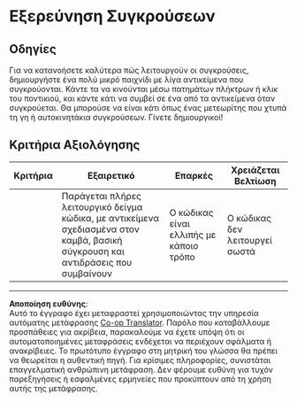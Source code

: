 <!--
CO_OP_TRANSLATOR_METADATA:
{
  "original_hash": "8a0a097b45e7c75a611e2795e4013f16",
  "translation_date": "2025-08-26T22:04:03+00:00",
  "source_file": "6-space-game/4-collision-detection/assignment.md",
  "language_code": "el"
}
-->
# Εξερεύνηση Συγκρούσεων

## Οδηγίες

Για να κατανοήσετε καλύτερα πώς λειτουργούν οι συγκρούσεις, δημιουργήστε ένα πολύ μικρό παιχνίδι με λίγα αντικείμενα που συγκρούονται. Κάντε τα να κινούνται μέσω πατημάτων πλήκτρων ή κλικ του ποντικιού, και κάντε κάτι να συμβεί σε ένα από τα αντικείμενα όταν συγκρούεται. Θα μπορούσε να είναι κάτι όπως ένας μετεωρίτης που χτυπά τη γη ή αυτοκινητάκια συγκρούσεων. Γίνετε δημιουργικοί!

## Κριτήρια Αξιολόγησης

| Κριτήρια | Εξαιρετικό                                                                                                                | Επαρκές                        | Χρειάζεται Βελτίωση |
| -------- | ------------------------------------------------------------------------------------------------------------------------ | ------------------------------ | ------------------- |
|          | Παράγεται πλήρες λειτουργικό δείγμα κώδικα, με αντικείμενα σχεδιασμένα στον καμβά, βασική σύγκρουση και αντιδράσεις που συμβαίνουν | Ο κώδικας είναι ελλιπής με κάποιο τρόπο | Ο κώδικας δεν λειτουργεί σωστά |

---

**Αποποίηση ευθύνης**:  
Αυτό το έγγραφο έχει μεταφραστεί χρησιμοποιώντας την υπηρεσία αυτόματης μετάφρασης [Co-op Translator](https://github.com/Azure/co-op-translator). Παρόλο που καταβάλλουμε προσπάθειες για ακρίβεια, παρακαλούμε να έχετε υπόψη ότι οι αυτοματοποιημένες μεταφράσεις ενδέχεται να περιέχουν σφάλματα ή ανακρίβειες. Το πρωτότυπο έγγραφο στη μητρική του γλώσσα θα πρέπει να θεωρείται η αυθεντική πηγή. Για κρίσιμες πληροφορίες, συνιστάται επαγγελματική ανθρώπινη μετάφραση. Δεν φέρουμε ευθύνη για τυχόν παρεξηγήσεις ή εσφαλμένες ερμηνείες που προκύπτουν από τη χρήση αυτής της μετάφρασης.